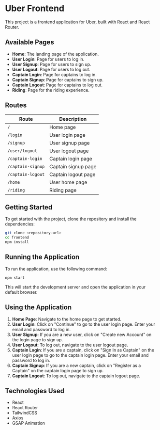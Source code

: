 # Uber Frontend

This project is a frontend application for Uber, built with React and React Router.

## Available Pages

- **Home**: The landing page of the application.
- **User Login**: Page for users to log in.
- **User Signup**: Page for users to sign up.
- **User Logout**: Page for users to log out.
- **Captain Login**: Page for captains to log in.
- **Captain Signup**: Page for captains to sign up.
- **Captain Logout**: Page for captains to log out.
- **Riding**: Page for the riding experience.

## Routes

| Route              | Description            |
|--------------------|------------------------|
| `/`                | Home page              |
| `/login`           | User login page        |
| `/signup`          | User signup page       |
| `/user/logout`     | User logout page       |
| `/captain-login`   | Captain login page     |
| `/captain-signup`  | Captain signup page    |
| `/captain-logout`  | Captain logout page    |
| `/home`            | User home page         |
| `/riding`          | Riding page            |

## Getting Started

To get started with the project, clone the repository and install the dependencies:

```bash
git clone <repository-url>
cd frontend
npm install
```

## Running the Application

To run the application, use the following command:

```bash
npm start
```

This will start the development server and open the application in your default browser.

## Using the Application

1. **Home Page**: Navigate to the home page to get started.
2. **User Login**: Click on "Continue" to go to the user login page. Enter your email and password to log in.
3. **User Signup**: If you are a new user, click on "Create new Account" on the login page to sign up.
4. **User Logout**: To log out, navigate to the user logout page.
5. **Captain Login**: If you are a captain, click on "Sign In as Captain" on the user login page to go to the captain login page. Enter your email and password to log in.
6. **Captain Signup**: If you are a new captain, click on "Register as a Captain" on the captain login page to sign up.
7. **Captain Logout**: To log out, navigate to the captain logout page.

## Technologies Used

- React
- React Router
- TailwindCSS
- Axios
- GSAP Animation


